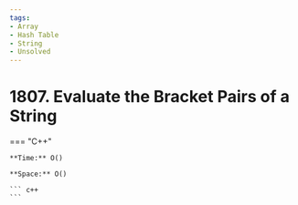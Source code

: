 ```yaml
---
tags:
- Array
- Hash Table
- String
- Unsolved
---
```



# 1807. Evaluate the Bracket Pairs of a String

=== "C++"

    **Time:** O()

    **Space:** O()

    ``` c++
    ```